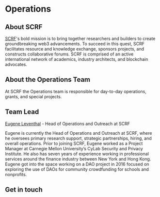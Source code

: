 # Operations
## About SCRF

[SCRF](https://www.smartcontractresearch.org/)'s bold mission is to bring together researchers and builders to create groundbreaking web3 advancements. To succeed in this quest, SCRF facilitates resource and knowledge exchange, sponsors projects, and constructs collaborative forums. SCRF is comprised of an active international network of academics, industry architects, and blockchain advocates.

## About the Operations Team
At SCRF the Operations team is responsible for day-to-day operations, grants, and special projects.

## Team Lead

[Eugene Leventhal](https://www.linkedin.com/in/eugene-leventhal/) - Head of Operations and Outreach at SCRF

Eugene is currently the Head of Operations and Outreach at SCRF, where he oversees primary research support, strategic partnerships, hiring, and overall operations. Prior to joining SCRF, Eugene worked as a Project Manager at Carnegie Mellon University’s CyLab Security and Privacy Institute. He also has seven years of experience working in professional services around the finance industry between New York and Hong Kong. Eugene got into the space working on a DAO project in 2016 focused on exploring the use of DAOs for community crowdfunding for schools and nonprofits. 

## Get in touch
